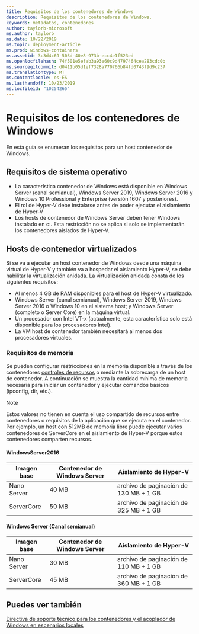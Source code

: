 ```yaml
---
title: Requisitos de los contenedores de Windows
description: Requisitos de los contenedores de Windows.
keywords: metadatos, contenedores
author: taylorb-microsoft
ms.author: taylorb
ms.date: 10/22/2019
ms.topic: deployment-article
ms.prod: windows-containers
ms.assetid: 3c3d4c69-503d-40e8-973b-ecc4e1f523ed
ms.openlocfilehash: 74f501e5efab3a93e60c9d4797464cea283cdc0b
ms.sourcegitcommit: d0411b05d1ef7328a770766b84fd0743f9d9c237
ms.translationtype: MT
ms.contentlocale: es-ES
ms.lasthandoff: 10/23/2019
ms.locfileid: "10254265"
---
```

# <a name="windows-container-requirements"></a>Requisitos de los contenedores de Windows

En esta guía se enumeran los requisitos para un host contenedor de Windows.

## <a name="operating-system-requirements"></a>Requisitos de sistema operativo

- La característica contenedor de Windows está disponible en Windows Server (canal semianual), Windows Server 2019, Windows Server 2016 y Windows 10 Professional y Enterprise (versión 1607 y posteriores).
- El rol de Hyper-V debe instalarse antes de poder ejecutar el aislamiento de Hyper-V
- Los hosts de contenedor de Windows Server deben tener Windows instalado en c:\. Esta restricción no se aplica si solo se implementarán los contenedores aislados de Hyper-V.

## <a name="virtualized-container-hosts"></a>Hosts de contenedor virtualizados

Si se va a ejecutar un host contenedor de Windows desde una máquina virtual de Hyper-V y también va a hospedar el aislamiento Hyper-V, se debe habilitar la virtualización anidada. La virtualización anidada consta de los siguientes requisitos:

- Al menos 4 GB de RAM disponibles para el host de Hyper-V virtualizado.
- Windows Server (canal semianual), Windows Server 2019, Windows Server 2016 o Windows 10 en el sistema host; y Windows Server (completo o Server Core) en la máquina virtual.
- Un procesador con Intel VT-x (actualmente, esta característica solo está disponible para los procesadores Intel).
- La VM host de contenedor también necesitará al menos dos procesadores virtuales.

### <a name="memory-requirements"></a>Requisitos de memoria

Se pueden configurar restricciones en la memoria disponible a través de los contenedores [controles de recursos](https://docs.microsoft.com/virtualization/windowscontainers/manage-containers/resource-controls) o mediante la sobrecarga de un host de contenedor.  A continuación se muestra la cantidad mínima de memoria necesaria para iniciar un contenedor y ejecutar comandos básicos (ipconfig, dir, etc.).

>[!NOTE]
>Estos valores no tienen en cuenta el uso compartido de recursos entre contenedores o requisitos de la aplicación que se ejecuta en el contenedor.  Por ejemplo, un host con 512MB de memoria libre puede ejecutar varios contenedores de ServerCore en el aislamiento de Hyper-V porque estos contenedores comparten recursos.

#### <a name="windows-server-2016"></a>WindowsServer2016

| Imagen base  | Contenedor de Windows Server | Aislamiento de Hyper-V    |
| ----------- | ------------------------ | -------------------- |
| Nano Server | 40 MB                     | archivo de paginación de 130 MB + 1 GB |
| ServerCore | 50 MB                     | archivo de paginación de 325 MB + 1 GB |

#### <a name="windows-server-semi-annual-channel"></a>Windows Server (Canal semianual)

| Imagen base  | Contenedor de Windows Server | Aislamiento de Hyper-V    |
| ----------- | ------------------------ | -------------------- |
| Nano Server | 30 MB                     | archivo de paginación de 110 MB + 1 GB |
| ServerCore | 45 MB                     | archivo de paginación de 360 MB + 1 GB |

## <a name="see-also"></a>Puedes ver también

[Directiva de soporte técnico para los contenedores y el acoplador de Windows en escenarios locales](https://support.microsoft.com/help/4489234/support-policy-for-windows-containers-and-docker-on-premises)